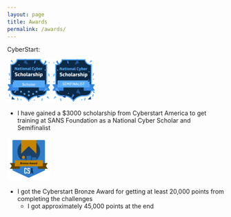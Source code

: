 ```yaml
---
layout: page
title: Awards
permalink: /awards/
---
```


CyberStart:

<img src="/images/NationalCyberScholar.png" width=100>
<img src="/images/NationalCyberSemifinalist.png" width=100>

- I have gained a $3000 scholarship from Cyberstart America to get training at SANS Foundation as a National Cyber Scholar and Semifinalist

<img src="/images/CyberStartBronzeAward.png" width=100>

- I got the Cyberstart Bronze Award for getting at least 20,000 points from completing the challenges
    - I got approximately 45,000 points at the end